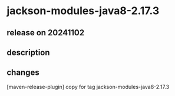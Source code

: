 # jackson-modules-java8-2.17.3

## release on 20241102

## description

## changes

[maven-release-plugin] copy for tag jackson-modules-java8-2.17.3

